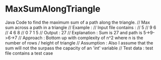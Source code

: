 # MaxSumAlongTriangle
Java Code to find the maximum sum of a path along the triangle. 
// Max sum across a path in a triangle
// Example :
// Input file contains :
//     5
//    9 6
//   4 6 8
//  0 7 1 5
// Output : 27
// Explanation : Sum is 27 and path is 5->9->6->7
// Approach : Bottom up with complexity of n^2 where n is the number of rows / height of triangle
// Assumption : Also I assume that the sum will not the surpass the capacity of an 'int' variable
// Test data : test file contains a test case
